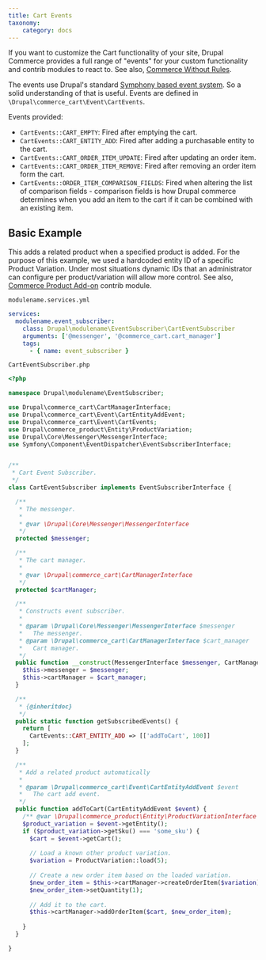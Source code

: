 ```yaml
---
title: Cart Events
taxonomy:
    category: docs
---
```


If you want to customize the Cart functionality of your site, Drupal Commerce provides a full range of "events" for your custom functionality and contrib modules to react to. See also, [Commerce Without Rules]((https://docs.drupalcommerce.org/commerce2/developer-guide/adapting-from-1x/commerce-without-rules)).

The events use Drupal's standard [Symphony based event system](https://www.drupal.org/docs/8/creating-custom-modules/subscribe-to-and-dispatch-events#s-event-systems-overview). So a solid understanding of that is useful. Events are defined in `\Drupal\commerce_cart\Event\CartEvents`.

Events provided:
- `CartEvents::CART_EMPTY`: Fired after emptying the cart.
- `CartEvents::CART_ENTITY_ADD`: Fired after adding a purchasable entity to the cart.
- `CartEvents::CART_ORDER_ITEM_UPDATE`: Fired after updating an order item.
- `CartEvents::CART_ORDER_ITEM_REMOVE`: Fired after removing an order item form the cart.
- `CartEvents::ORDER_ITEM_COMPARISON_FIELDS`: Fired when altering the list of comparison fields - comparison fields is how Drupal commerce determines when you add an item to the cart if it can be combined with an existing item.

## Basic Example

This adds a related product when a specified product is added. For the purpose of this example, we used a hardcoded entity ID of a specific Product Variation. Under most situations dynamic IDs that an administrator can configure per product/variation will allow more control. See also, [Commerce Product Add-on](https://www.drupal.org/project/commerce_pado) contrib module.

`modulename.services.yml`
```yaml
services:
  modulename.event_subscriber:
    class: Drupal\modulename\EventSubscriber\CartEventSubscriber
    arguments: ['@messenger', '@commerce_cart.cart_manager']
    tags:
      - { name: event_subscriber }
```

`CartEventSubscriber.php`
```php
<?php

namespace Drupal\modulename\EventSubscriber;

use Drupal\commerce_cart\CartManagerInterface;
use Drupal\commerce_cart\Event\CartEntityAddEvent;
use Drupal\commerce_cart\Event\CartEvents;
use Drupal\commerce_product\Entity\ProductVariation;
use Drupal\Core\Messenger\MessengerInterface;
use Symfony\Component\EventDispatcher\EventSubscriberInterface;


/**
 * Cart Event Subscriber.
 */
class CartEventSubscriber implements EventSubscriberInterface {

  /**
   * The messenger.
   *
   * @var \Drupal\Core\Messenger\MessengerInterface
   */
  protected $messenger;

  /**
   * The cart manager.
   *
   * @var \Drupal\commerce_cart\CartManagerInterface
   */
  protected $cartManager;

  /**
   * Constructs event subscriber.
   *
   * @param \Drupal\Core\Messenger\MessengerInterface $messenger
   *   The messenger.
   * @param \Drupal\commerce_cart\CartManagerInterface $cart_manager
   *   Cart manager.
   */
  public function __construct(MessengerInterface $messenger, CartManagerInterface $cart_manager) {
    $this->messenger = $messenger;
    $this->cartManager = $cart_manager;
  }

  /**
   * {@inheritdoc}
   */
  public static function getSubscribedEvents() {
    return [
      CartEvents::CART_ENTITY_ADD => [['addToCart', 100]]
    ];
  }

  /**
   * Add a related product automatically
   *
   * @param \Drupal\commerce_cart\Event\CartEntityAddEvent $event
   *   The cart add event.
   */
  public function addToCart(CartEntityAddEvent $event) {
    /** @var \Drupal\commerce_product\Entity\ProductVariationInterface $product_variation */
    $product_variation = $event->getEntity();
    if ($product_variation->getSku() === 'some_sku') {
      $cart = $event->getCart();
      
      // Load a known other product variation.
      $variation = ProductVariation::load(5);
      
      // Create a new order item based on the loaded variation.
      $new_order_item = $this->cartManager->createOrderItem($variation);
      $new_order_item->setQuantity(1);
      
      // Add it to the cart.
      $this->cartManager->addOrderItem($cart, $new_order_item);
     
    }
  }

}

```
